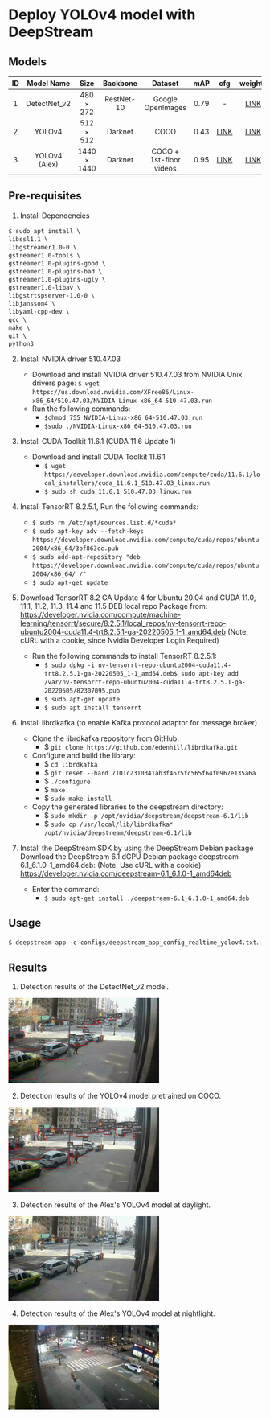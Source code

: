 # Deploy YOLOv4 model with DeepStream

## Models

| ID | Model Name  | Size   | Backbone | Dataset| mAP | cfg | weights |
|:---:| :---: | :---: |:---:| :---:| :---:| :---:| :---:| 
| 1 | DetectNet_v2 | 480 × 272 | RestNet-10 | Google OpenImages | 0.79 | - |[LINK](https://api.ngc.nvidia.com/v2/models/nvidia/tao/pretrained_detectnet_v2/versions/resnet10/files/resnet10.hdf5)|
| 2 | YOLOv4 | 512 × 512 | Darknet | COCO | 0.43 | [LINK](https://drive.google.com/open?id=1hSrVqiEbuVewEIVU4cqG-SqJFUNTYmIC) | [LINK](https://drive.google.com/open?id=1L-SO373Udc9tPz5yLkgti5IAXFboVhUt)|
| 3 | YOLOv4 (Alex) | 1440 × 1440 | Darknet | COCO + 1st-floor videos | 0.95 |[LINK](https://drive.google.com/file/d/1ZNNoWI4JTaVziRo-dckX3FushDcQfQEU/view?usp=sharing)|[LINK](https://drive.google.com/file/d/1yJjwijj4sAS_2xX04vM9w6cQtUaej35H/view?usp=sharing)|

## Pre-requisites
1. Install Dependencies
```
$ sudo apt install \
libssl1.1 \
libgstreamer1.0-0 \
gstreamer1.0-tools \
gstreamer1.0-plugins-good \
gstreamer1.0-plugins-bad \
gstreamer1.0-plugins-ugly \
gstreamer1.0-libav \
libgstrtspserver-1.0-0 \
libjansson4 \
libyaml-cpp-dev \
gcc \
make \
git \
python3
```

2. Install NVIDIA driver 510.47.03
    - Download and install NVIDIA driver 510.47.03 from NVIDIA Unix drivers page: `$ wget https://us.download.nvidia.com/XFree86/Linux-x86_64/510.47.03/NVIDIA-Linux-x86_64-510.47.03.run`
    - Run the following commands:
        - `$chmod 755 NVIDIA-Linux-x86_64-510.47.03.run`
        - `$sudo ./NVIDIA-Linux-x86_64-510.47.03.run`

3. Install CUDA Toolkit 11.6.1 (CUDA 11.6 Update 1)
    - Download and install CUDA Toolkit 11.6.1
        - `$ wget https://developer.download.nvidia.com/compute/cuda/11.6.1/local_installers/cuda_11.6.1_510.47.03_linux.run`
        - `$ sudo sh cuda_11.6.1_510.47.03_linux.run`

4. Install TensorRT 8.2.5.1, Run the following commands:
    - `$ sudo rm /etc/apt/sources.list.d/*cuda*`
    - `$ sudo apt-key adv --fetch-keys https://developer.download.nvidia.com/compute/cuda/repos/ubuntu2004/x86_64/3bf863cc.pub`
    - `$ sudo add-apt-repository "deb https://developer.download.nvidia.com/compute/cuda/repos/ubuntu2004/x86_64/ /"`
    - `$ sudo apt-get update`

5. Download TensorRT 8.2 GA Update 4 for Ubuntu 20.04 and CUDA 11.0, 11.1, 11.2, 11.3, 11.4 and 11.5 DEB local repo Package from: https://developer.nvidia.com/compute/machine-learning/tensorrt/secure/8.2.5.1/local_repos/nv-tensorrt-repo-ubuntu2004-cuda11.4-trt8.2.5.1-ga-20220505_1-1_amd64.deb (Note: cURL with a cookie, since Nvidia Developer Login Required)
    - Run the following commands to install TensorRT 8.2.5.1:
        - `$ sudo dpkg -i nv-tensorrt-repo-ubuntu2004-cuda11.4-trt8.2.5.1-ga-20220505_1-1_amd64.deb$ sudo apt-key add /var/nv-tensorrt-repo-ubuntu2004-cuda11.4-trt8.2.5.1-ga-20220505/82307095.pub`
        - `$ sudo apt-get update`
        - `$ sudo apt install tensorrt`

6. Install librdkafka (to enable Kafka protocol adaptor for message broker)
    - Clone the librdkafka repository from GitHub:
        - $ `git clone https://github.com/edenhill/librdkafka.git`
    - Configure and build the library:
        - $ `cd librdkafka`
        - $ `git reset --hard 7101c2310341ab3f4675fc565f64f0967e135a6a`
        - $ `./configure`
        - $ `make`
        - $ `sudo make install`
    - Copy the generated libraries to the deepstream directory:
        - $ `sudo mkdir -p /opt/nvidia/deepstream/deepstream-6.1/lib`
        - $ `sudo cp /usr/local/lib/librdkafka* /opt/nvidia/deepstream/deepstream-6.1/lib`

7. Install the DeepStream SDK by using the DeepStream Debian package
Download the DeepStream 6.1 dGPU Debian package deepstream-6.1_6.1.0-1_amd64.deb: (Note: Use  cURL with a cookie) https://developer.nvidia.com/deepstream-6.1_6.1.0-1_amd64deb
    - Enter the command:
        - `$ sudo apt-get install ./deepstream-6.1_6.1.0-1_amd64.deb`


## Usage
`$ deepstream-app -c configs/deepstream_app_config_realtime_yolov4.txt`.


## Results
1. Detection results of the DetectNet_v2 model.

<p>
  <img alt="1st-floor" src="./results/ds_1.png" width="300">
</p>

2. Detection results of the YOLOv4 model pretrained on COCO.

<p>
  <img alt="1st-floor" src="./results/ds_2.png" width="300">
</p>

3. Detection results of the Alex's YOLOv4 model at daylight.

<p>
  <img alt="1st-floor" src="./results/ds_3.png" width="300">
</p>


4. Detection results of the Alex's YOLOv4 model at nightlight.
<p>
  <img alt="1st-floor" src="./results/ds_4.png" width="300">
</p>

